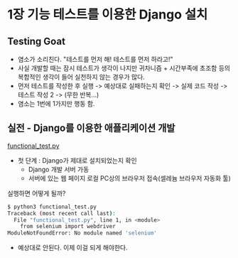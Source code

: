 # 1장 기능 테스트를 이용한 Django 설치

## Testing Goat

- 염소가 소리친다. "테스트를 먼저 해! 테스트를 먼저 하라고!"
- 사실 개발할 때는 잠시 테스트가 생각이 나지만 귀차니즘 + 시간부족에 초조함 등의 복합적인 생각이 들어 실천하지 않는 경우가 많다.
- 먼저 테스트를 작성한 후 실행 -> 예상대로 실패하는지 확인 -> 실제 코드 작성 ->  테스트 작성 2 -> (무한 반복...)
- 염소는 1번에 1가지만 행동 함.

## 실전 - Django를 이용한 애플리케이션 개발

[functional_test.py](./01/functional_test.py)

- 첫 단계 : Django가 제대로 설치되었는지 확인
  - Django 개발 서버 가동
  - 서버에 있는 웹 페이지 로컬 PC상의 브라우저 접속(셀레늄 브라우저 자동화 툴)

실행하면 어떻게 될까?

```sh
$ python3 functional_test.py
Traceback (most recent call last):
  File "functional_test.py", line 1, in <module>
    from selenium import webdriver
ModuleNotFoundError: No module named 'selenium'
```

- 예상대로 안된다. 이제 이걸 되게 해야한다.
